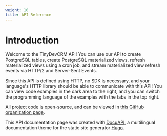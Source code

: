 ```yaml
---
weight: 10
title: API Reference
---
```


# Introduction

Welcome to the TinyDevCRM API! You can use our API to create PostgreSQL tables,
create PostgreSQL materialized views, refresh materialized views using a cron
job, and stream materialized view refresh events via HTTP/2 and Server-Sent
Events.

Since this API is defined using HTTP, no SDK is necessary, and your language's
HTTP library should be able to communicate with this API! You can view code
examples in the dark area to the right, and you can switch the programming
language of the examples with the tabs in the top right.

All project code is open-source, and can be viewed in [this GitHub organization
page](https://github.com/tinydevcrm).

This API documentation page was created with
[DocuAPI](https://github.com/bep/docuapi/), a multilingual documentation theme
for the static site generator [Hugo](http://gohugo.io/).
